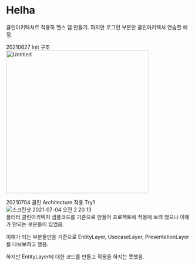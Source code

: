 # Helha 

클린아키텍처르 적용하 헬스 앱 만들기.
하지만 로그인 부분만 클린아키텍처 연습할 예정.

20210627 Init 구조  
<img width="389" alt="Untitled" src="https://user-images.githubusercontent.com/51898482/123540073-1303de00-d778-11eb-882d-c0bbb9c87dbe.png">

20210704 클린 Architecture 적용 Try1  
![스크린샷 2021-07-04 오전 2 20 13](https://user-images.githubusercontent.com/51898482/124362183-74431a00-dc6e-11eb-8c22-b89c0eb4c61e.png)  
플러터 클린아키텍처 샘플코드를 기준으로 만들어 프로젝트에 적용해 보려 했으나 이해가 안되는 부분들이 있었음.  

이해가 되는 부분들만을 기준으로 EntityLayer, UsecaseLayer, PresentationLayer를 나눠보려고 했음. 

하지만 EntityLayer에 대한 코드를 만들고 적용을 하지는 못했음.  

